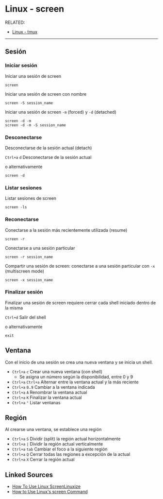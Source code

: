 # Linux - screen

RELATED:

- [Linux - tmux](Linux-tmux.md)

---

## Sesión

### Iniciar sesión

Iniciar una sesión de screen

```shell
screen
```

Iniciar una sesión de screen con nombre

```shell
screen -S session_name
```

Iniciar una sesión de screen `-m` (forced) y `-d` (detached)

```shell
screen -d -m
screen -d -m -S session_name
```

### Desconectarse

Desconectarse de la sesión actual (detach)

`Ctrl+a` `d` Desconectarse de la sesión actual

o alternativamente

```shell
screen -d
```

### Listar sesiones

Listar sesiones de screen

```shell
screen -ls
```

### Reconectarse

Conectarse a la sesión más recientemente utilizada (resume)

```shell
screen -r
```

Conectarse a una sesión particular

```shell
screen -r session_name
```

Compartir una sesión de screen: conectarse a una sesión particular con `-x` (multiscreen mode)

```shell
screen -x session_name
```

### Finalizar sesión

Finalizar una sesión de screen requiere cerrar cada shell iniciado dentro de la misma

`Ctrl+d` Salir del shell

o alternativamente

```shell
exit
```

## Ventana

Con el inicio de una sesión se crea una nueva ventana y se inicia un shell.

- `Ctrl+a` `c` Crear una nueva ventana (con shell)
    - Se asigna un número según la disponibilidad, entre 0 y 9
- `Ctrl+a` `Ctrl+a` Alternar entre la ventana actual y la más reciente
- `Ctrl+a` `0`..`9` Cambiar a la ventana indicada
- `Ctrl+a` `A` Renombrar la ventana actual
- `Ctrl+a` `K` Finalizar la ventana actual
- `Ctrl+a` `"` Listar ventanas

## Región

Al crearse una ventana, se establece una región

- `Ctrl+a` `S` Dividir (split) la región actual horizontalmente
- `Ctrl+a` `|` Dividir la región actual verticalmente
- `Ctrl+a` `tab` Cambiar el foco a la siguiente región
- `Ctrl+a` `Q` Cerrar todas las regiones a excepción de la actual
- `Ctrl+a` `X` Cerrar la región actual

## Linked Sources

- [How To Use Linux ScreenLinuxize](https://linuxize.com/post/how-to-use-linux-screen/)
- [How to Use Linux's screen Command](https://www.howtogeek.com/662422/how-to-use-linuxs-screen-command/)

